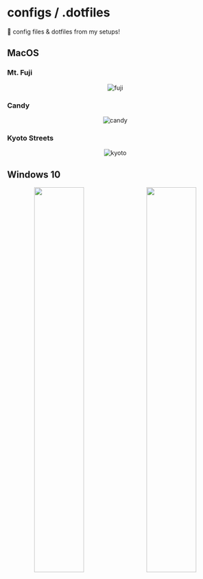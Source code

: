 # configs / .dotfiles
💾 config files & dotfiles from my setups! 

## MacOS  
### Mt. Fuji
<p align="center">
  <img alt="fuji" src="https://user-images.githubusercontent.com/61376940/160832679-ace7370a-d1b1-4196-a929-1789206a3d63.png"/> 
</p>

### Candy
<p align="center">
  <img alt="candy" src="https://user-images.githubusercontent.com/61376940/164707175-d1e18c38-0c06-4b8a-9604-a1b029a5b88d.png">
</p>

### Kyoto Streets
<p align="center">
  <img alt="kyoto" src="https://user-images.githubusercontent.com/61376940/165559855-2f126f9f-5b66-4fde-a228-0812ecc08b97.png">
</p>


## Windows 10
<p align="center">
  <img src="https://i.imgur.com/N9Ey4Os.jpg" width="48%" />
  &nbsp;&nbsp;&nbsp;
  <img src="https://i.imgur.com/HpZoXud.png" width="48%" />
</p>
